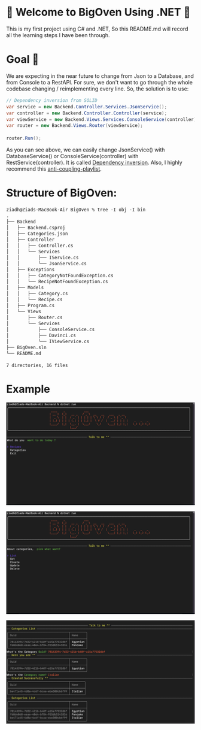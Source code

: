 # 🫡 Welcome to BigOven Using .NET 🤖
This is my first project using C# and .NET, So this README.md will record all the learning steps I have been through.

# Goal 🤔
We are expecting in the near future to change from Json to a Database, and from Console to a RestAPI. For sure, we don't want to go through the whole codebase changing / reimplementing every line. So, the solution is to use:

```C#
// Dependency inversion from SOLID
var service = new Backend.Controller.Services.JsonService();
var controller = new Backend.Controller.Controller(service);
var viewService = new Backend.Views.Services.ConsoleService(controller);
var router = new Backend.Views.Router(viewService);

router.Run();
```

As you can see above, we can easily change JsonService() with DatabaseService() or ConsoleService(controller) with RestService(controller). It is called [Dependency inversion](https://youtu.be/S9awxA1wNNY). Also, I highly recommend this [anti-coupling-playlist](https://youtube.com/playlist?list=PLC0nd42SBTaNuP4iB4L6SJlMaHE71FG6N).


# Structure of BigOven:
```Console
ziadh@Ziads-MacBook-Air BigOven % tree -I obj -I bin
.
├── Backend
│   ├── Backend.csproj
│   ├── Categories.json
│   ├── Controller
│   │   ├── Controller.cs
│   │   └── Services
│   │       ├── IService.cs
│   │       └── JsonService.cs
│   ├── Exceptions
│   │   ├── CategoryNotFoundException.cs
│   │   └── RecipeNotFoundException.cs
│   ├── Models
│   │   ├── Category.cs
│   │   └── Recipe.cs
│   ├── Program.cs
│   └── Views
│       ├── Router.cs
│       └── Services
│           ├── ConsoleService.cs
│           ├── Davinci.cs
│           └── IViewService.cs
├── BigOven.sln
└── README.md

7 directories, 16 files
```

# Example

![Home Page Interactive](./images/First.png)

![Second Page Interactive](./images/Second.png)

![Third Page Interactive](./images/Third.png)